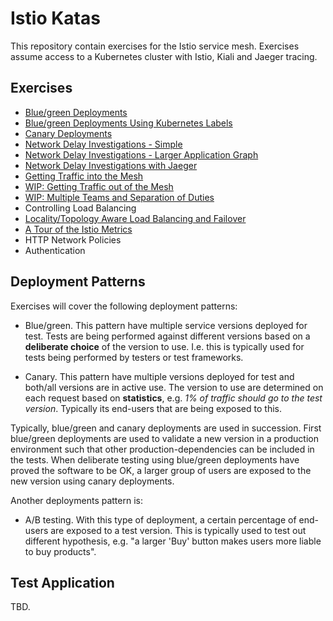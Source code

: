 # Istio Katas

This repository contain exercises for the Istio service mesh. Exercises assume
access to a Kubernetes cluster with Istio, Kiali and Jaeger tracing.

## Exercises

- [Blue/green Deployments](blue-green-deployment.md)
- [Blue/green Deployments Using Kubernetes Labels](blue-green-deployment-w-labels.md)
- [Canary Deployments](canary-deployment.md)
- [Network Delay Investigations - Simple](request-delays.md)
- [Network Delay Investigations - Larger Application Graph](request-delays-larger-graph.md)
- [Network Delay Investigations with Jaeger](tracing-network-delay.md)
- [Getting Traffic into the Mesh](getting-traffic-into-mesh.md)
- [WIP: Getting Traffic out of the Mesh](getting-traffic-out-of-mesh.md)
- [WIP: Multiple Teams and Separation of Duties](multi-teams.md)
- Controlling Load Balancing
- [Locality/Topology Aware Load Balancing and Failover](locality-aware-load-balancing.md)
- [A Tour of the Istio Metrics](metrics.md)
- HTTP Network Policies
- Authentication

## Deployment Patterns

Exercises will cover the following deployment patterns:

- Blue/green. This pattern have multiple service versions deployed for
  test. Tests are being performed against different versions based on a
  **deliberate choice** of the version to use. I.e. this is typically used for
  tests being performed by testers or test frameworks.

- Canary. This pattern have multiple versions deployed for test and both/all
  versions are in active use. The version to use are determined on each request
  based on **statistics**, e.g. *1% of traffic should go to the test
  version*. Typically its end-users that are being exposed to this.

Typically, blue/green and canary deployments are used in succession. First
blue/green deployments are used to validate a new version in a production
environment such that other production-dependencies can be included in the
tests. When deliberate testing using blue/green deployments have proved the
software to be OK, a larger group of users are exposed to the new version using
canary deployments.

Another deployments pattern is:

- A/B testing. With this type of deployment, a certain percentage of end-users
  are exposed to a test version. This is typically used to test out different
  hypothesis, e.g. "a larger 'Buy' button makes users more liable to buy
  products".

## Test Application

TBD.
